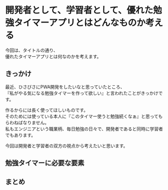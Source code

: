 # 開発者として、学習者として、優れた勉強タイマーアプリとはどんなものか考える  
今回は、タイトルの通り、  
優れたタイマーアプリとは何なのかを考えます。  

## きっかけ  
最近、ひさびさにPWA開発をしたいなと思っていたところ、  
『私がやる気になる勉強タイマーを作って欲しい』と言われたことがきっかけです。  

作るからには長く使ってほしいものです。  
そのためには使っている本人に『このタイマー使うと勉強続くなぁ』と思ってもらわねばなりません。  
私もエンジニアという職業柄、毎日勉強の日々で、開発者であると同時に学習者でもあります。  

今回は開発者と学習者の双方の視点から考えたいと思います。  

## 勉強タイマーに必要な要素  

## 

### 

## まとめ  